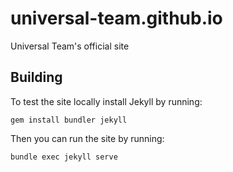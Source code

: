 # universal-team.github.io
Universal Team's official site

## Building
To test the site locally install Jekyll by running:
```
gem install bundler jekyll
```
Then you can run the site by running:
```
bundle exec jekyll serve
```
